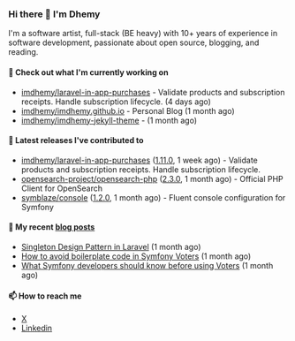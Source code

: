 ### Hi there 👋 I'm Dhemy

I'm a software artist, full-stack (BE heavy) with 10+ years of experience in software development,
passionate about open source, blogging, and reading.

#### 👷 Check out what I'm currently working on

- [imdhemy/laravel-in-app-purchases](https://github.com/imdhemy/laravel-in-app-purchases) - Validate products and subscription receipts. Handle subscription lifecycle. (4 days ago)
- [imdhemy/imdhemy.github.io](https://github.com/imdhemy/imdhemy.github.io) - Personal Blog (1 month ago)
- [imdhemy/imdhemy-jekyll-theme](https://github.com/imdhemy/imdhemy-jekyll-theme) -  (1 month ago)

#### 🔭 Latest releases I've contributed to

- [imdhemy/laravel-in-app-purchases](https://github.com/imdhemy/laravel-in-app-purchases) ([1.11.0](https://github.com/imdhemy/laravel-in-app-purchases/releases/tag/1.11.0), 1 week ago) - Validate products and subscription receipts. Handle subscription lifecycle.
- [opensearch-project/opensearch-php](https://github.com/opensearch-project/opensearch-php) ([2.3.0](https://github.com/opensearch-project/opensearch-php/releases/tag/2.3.0), 1 month ago) - Official PHP Client for OpenSearch
- [symblaze/console](https://github.com/symblaze/console) ([1.2.0](https://github.com/symblaze/console/releases/tag/1.2.0), 1 month ago) - Fluent console configuration for Symfony

#### 📜 My recent [blog posts](https://imdhemy.com/)

- [Singleton Design Pattern in Laravel](https://imdhemy.com/blog/php/singleton-design-pattern-in-laravel.html/) (1 month ago)
- [How to avoid boilerplate code in Symfony Voters](https://imdhemy.com/blog/php/how-to-avoid-boilerplate-code-in-symfony-voters.html/) (1 month ago)
- [What Symfony developers should know before using Voters](https://imdhemy.com/blog/php/what-symfony-developers-should-know-before-using-voters.html/) (1 month ago)

#### 📫 How to reach me

- [X](https://twitter.com/imdhemy)
- [Linkedin](https://linkedin.com/in/imdhemy)
